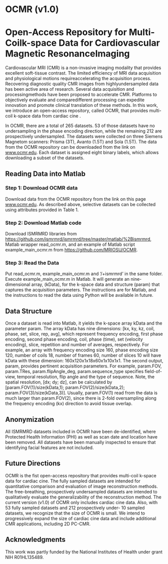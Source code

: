 # OCMR (v1.0) 
# Open-Access Repository for Multi-Coilk-space Data for Cardiovascular Magnetic ResonanceImaging

Cardiovascular MRI (CMR) is a non-invasive imaging modality that provides excellent soft-tissue contrast. 
The limited efficiency of MRI data acquisition and physiological motions requireaccelerating the acquisition process. 
Recovering diagnostic quality CMR images from highlyundersampled data has been active area of research. 
Several data acquisition and processingmethods have been proposed to accelerate CMR. Platforms to objectively evaluate and 
comparedifferent processing can expedite innovation and promote clinical translation of these methods. In this work, we introduce an open-access repository, called OCMR, that provides multi-coil
k-space data from cardiac cine .

In OCMR, there are a total of 265 datasets. 53 of those datasets have no undersampling in the
phase encoding direction, while the remaining 212 are prospectively undersampled. The datasets
were collected on three Siemens Magnetom scanners: Prisma (3T), Avanto (1.5T) and Sola (1.5T).
The data from the OCMR repository can be downloaded from the link on www.ocmr.edu. Each
dataset is assigned eight binary labels, which allows downloading a subset of the datasets.


## Reading Data into Matlab
### Step 1: Download OCMR data
Download data from the OCMR repository from the link on this page www.ocmr.edu.
As described above, selective datasets can be collected using attributes provided in Table 1.
### Step 2: Download Matlab code
Download ISMRMRD libraries from https://github.com/ismrmrd/ismrmrd/tree/master/matlab/%2Bismrmrd, Matlab wrapper read_ocmr.m, and an example of Matlab script example_main_ocmr.m from https://github.com/MRIOSU/OCMR.
### Step 3: Read the Data
Put read_ocmr.m, example_main_ocmr.m and ‘/+ismrmrd’ in the same folder. Execute example_main_ocmr.m in Matlab.
It will generate an nine-dimensional array, (kData),
for the k-space data and structure (param) that captures the acquisition parameters.
The instructions are for Matlab, and the instructions to read the data using Python will be available
in future.

## Data Structure
Once a dataset is read into Matlab, it yields the k-space array kData and the parameter param.
The array kData has nine dimensions: [kx, ky, kz, coil, phase, set, slice, rep, avg], which represent
frequency encoding, first phase encoding, second phase encoding, coil, phase (time), set (velocity
encoding), slice, repetition and number of averages, respectively. For example, an array with
frequency encoding size 160, phase encoding size 120, number of coils 18, number of frames 60,
number of slices 10 will have kData with these dimension: 160x120x1x18x60x1x10x1x1.
The second output, param, provides pertinent acquisition parameters. For example, param.FOV,
param.TRes, param.flipAngle_deg, param.sequence_type specifies field-of-view, temporal resolution,
flip angle and the type of sequence. Note, the spatial resolution, [dx; dy; dz], can be calculated
by [param.FOV(1)/size(kData,1); param.FOV(2)/size(kData,2); param.FOV(3)/size(kData,3)].
Usually, param.FOV(1) read from the data is much larger than param.FOV(2), since there is 2-fold
oversampling along the frequency encoding (kx) direction to avoid tissue overlap.
## Anonymization
All ISMRMRD datasets included in OCMR have been de-identified, where Protected Health Information
(PHI) as well as scan date and location have been removed. All datasets have been manually
inspected to ensure that identifying facial features are not included.

## Future Directions
OCMR is the fist open-access repository that provides multi-coil k-space data for cardiac cine. The
fully sampled datasets are intended for quantitative comparison and evaluation of image reconstruction
methods. The free-breathing, prospectively undersampled datasets are intended to qualitatively
evaluate the generalizability of the reconstruction method. The current version (v1.0) of OCMR
only includes cardiac cine data. Also, with 53 fully sampled datasets and 212 prospectively under-
10
sampled datasets, we recognize that the size of OCMR is small. We intend to progressively expand
the size of cardiac cine data and include additional CMR applications, including 2D PC-CMR.
## Acknowledgments
This work was partly funded by the National Institutes of Health under grant NIH R01HL135489.
